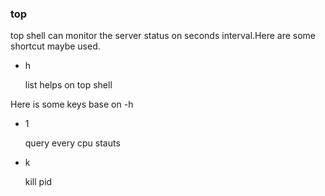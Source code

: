 ### top

top shell can monitor the server status on seconds interval.Here are some shortcut maybe used.

- h

  list helps on top shell

Here is some keys base on -h

- 1

  query every cpu stauts

- k

  kill pid 
